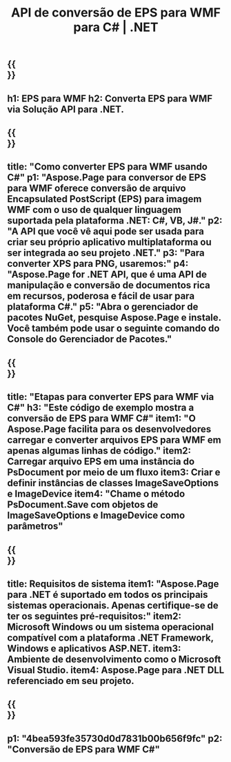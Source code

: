 ﻿---
translation: true
template: /_templates/_conversion-child-net.md
title: API de conversão de EPS para WMF para C# |  .NET
url: /net/conversion/eps-to-wmf/
description: Código de exemplo para conversão de EPS para WMF C#. Use o código de exemplo de API para arquivos EPS em lote para conversão WMF em VB.NET, Asp.NET ou qualquer aplicativo baseado em .NET.
informat: EPS
outformat: WMF
otherformats: XPS PS
---

{{<section banner>}}
---
h1: EPS para WMF
h2: Converta EPS para WMF via Solução API para .NET.
---

{{<section overview>}}
---
title: "Como converter EPS para WMF usando C#"
p1: "Aspose.Page para conversor de EPS para WMF oferece conversão de arquivo Encapsulated PostScript (EPS) para imagem WMF com o uso de qualquer linguagem suportada pela plataforma .NET: C#, VB, J#."
p2: "A API que você vê aqui pode ser usada para criar seu próprio aplicativo multiplataforma ou ser integrada ao seu projeto .NET."
p3: "Para converter XPS para PNG, usaremos:"
p4: "Aspose.Page for .NET API, que é uma API de manipulação e conversão de documentos rica em recursos, poderosa e fácil de usar para plataforma C#."
p5: "Abra o gerenciador de pacotes NuGet, pesquise Aspose.Page e instale. Você também pode usar o seguinte comando do Console do Gerenciador de Pacotes."
---

{{<section feature1>}}
---
title: "Etapas para converter EPS para WMF via C#"
h3: "Este código de exemplo mostra a conversão de EPS para WMF C#"
item1: "O Aspose.Page facilita para os desenvolvedores carregar e converter arquivos EPS para WMF em apenas algumas linhas de código."
item2: Carregar arquivo EPS em uma instância do PsDocument por meio de um fluxo
item3: Criar e definir instâncias de classes ImageSaveOptions e ImageDevice
item4: "Chame o método PsDocument.Save com objetos de ImageSaveOptions e ImageDevice como parâmetros"
---

{{<section feature2>}}
---
title: Requisitos de sistema
item1: "Aspose.Page para .NET é suportado em todos os principais sistemas operacionais. Apenas certifique-se de ter os seguintes pré-requisitos:"
item2: Microsoft Windows ou um sistema operacional compatível com a plataforma .NET Framework, Windows e aplicativos ASP.NET.
item3: Ambiente de desenvolvimento como o Microsoft Visual Studio.
item4: Aspose.Page para .NET DLL referenciado em seu projeto.
---

{{<section gist>}}
---
p1: "4bea593fe35730d0d7831b00b656f9fc"
p2: "Conversão de EPS para WMF C#"
---
